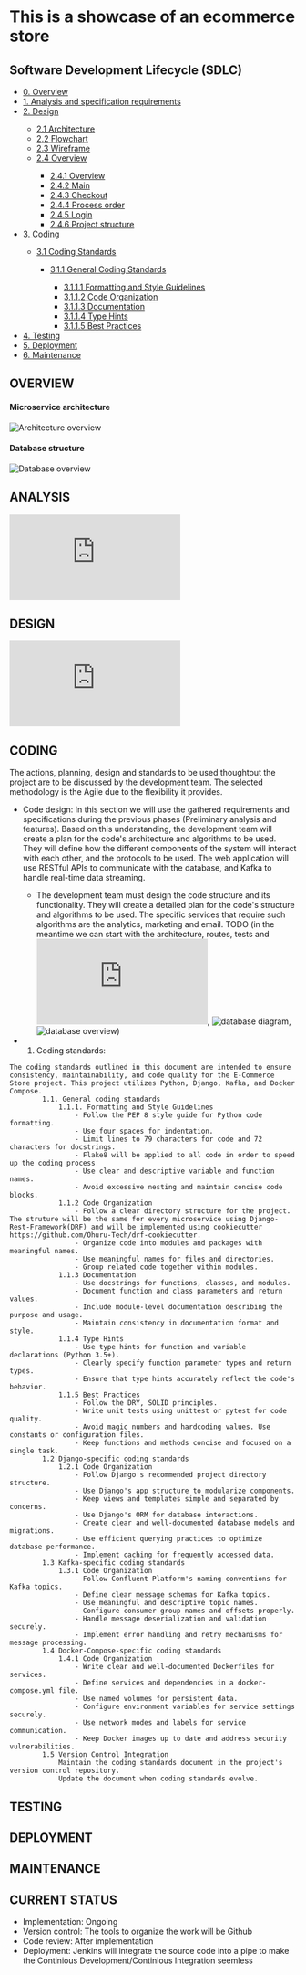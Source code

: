# This is a showcase of an ecommerce store

## Software Development Lifecycle (SDLC)
<ul>
    <li><a href="#overview">0. Overview</a></li>
    <li><a href="#analysis">1. Analysis and specification requirements</a></li>
    <li><a href="#design">2. Design</a></li>
        <ul>
            <li><a href="#Architecture">2.1 Architecture</a></li>
            <li><a href="#Flowchart">2.2 Flowchart</a></li>
            <li><a href="#Wireframe">2.3 Wireframe</a></li>
            <li><a href="">2.4 Overview</a></li>
                <ul>
                    <li><a href="#Overview">2.4.1 Overview</a></li>
                    <li><a href="#Main">2.4.2 Main</a></li>
                    <li><a href="#Checkout">2.4.3 Checkout</a></li>
                    <li><a href="#Process-order">2.4.4 Process order</a></li>
                    <li><a href="#Login">2.4.5 Login</a></li>
                    <li><a href="#Project-sturcture">2.4.6 Project structure</a></li>
                </ul>
        </ul>
    <li><a href="#coding">3. Coding</a></li>
        <ul>
            <li><a href="#31-coding-standards">3.1 Coding Standards</a></li>
                <ul>
                <li><a href="#311-General-coding-standards">3.1.1 General Coding Standards</a></li>
                    <ul>
                        <li><a href="#3111-Formatting-and-Style-Guidelines">3.1.1.1 Formatting and Style Guidelines</a></li>
                        <li><a href="#3112-Code-Organization">3.1.1.2 Code Organization</a></li>
                        <li><a href="#3113-documentation">3.1.1.3 Documentation</a></li>
                        <li><a href="#3114-Type-Hints">3.1.1.4 Type Hints</a></li>
                        <li><a href="#3115-Best-Practices">3.1.1.5 Best Practices</a></li>
                    </ul>
                </ul>
        </ul>
    <li><a href="#testing">4. Testing</a></li>
    <li><a href="#deployment">5. Deployment</a></li>
    <li><a href="#maintenance">6. Maintenance</a></li>
</ul>

## OVERVIEW
#### Microservice architecture
![Architecture overview](https://github.com/RomanW05/ecommerce/blob/main/blob/Overview.drawio.png)
#### Database structure
![Database overview](https://github.com/RomanW05/ecommerce/blob/main/blob/database_diagram.drawio.png)


## ANALYSIS
![Analysis and requirements](https://github.com/RomanW05/ecommerce/blob/main/documentation/1.Analysis.md)


## DESIGN
![Design](https://github.com/RomanW05/ecommerce/blob/main/documentation/2.Design.md)


## CODING
The actions, planning, design and standards to be used thoughtout the project are to be discussed by the development team. The selected methodology is the Agile due to the flexibility it provides.
* Code design: In this section we will use the gathered requirements and specifications during the previous phases (Preliminary analysis and features). Based on this understanding, the development team will create a plan for the code's architecture and algorithms to be used. They will define how the different components of the system will interact with each other, and the protocols to be used. The web application will use RESTful APIs to communicate with the database, and Kafka to handle real-time data streaming.
    - The development team must design the code structure and its functionality. They will create a detailed plan for the code's structure and algorithms to be used. The specific services that require such algorithms are the analytics, marketing and email. TODO (in the meantime we can start with the architecture, routes, tests and ![database code](https://github.com/RomanW05/ecommerce/blob/main/databases.py), ![database diagram](https://github.com/RomanW05/ecommerce/blob/main/blob/Overview.drawio), ![database overview](https://github.com/RomanW05/ecommerce/blob/main/blob/database_overview.png?raw=true))

*    1. Coding standards:

    The coding standards outlined in this document are intended to ensure consistency, maintainability, and code quality for the E-Commerce Store project. This project utilizes Python, Django, Kafka, and Docker Compose.
            1.1. General coding standards
                1.1.1. Formatting and Style Guidelines
                    - Follow the PEP 8 style guide for Python code formatting.
                    - Use four spaces for indentation.
                    - Limit lines to 79 characters for code and 72 characters for docstrings.
                    - Flake8 will be applied to all code in order to speed up the coding process
                    - Use clear and descriptive variable and function names.
                    - Avoid excessive nesting and maintain concise code blocks.
                1.1.2 Code Organization
                    - Follow a clear directory structure for the project. The struture will be the same for every microservice using Django-Rest-Framework(DRF) and will be implemented using cookiecutter https://github.com/Ohuru-Tech/drf-cookiecutter.
                    - Organize code into modules and packages with meaningful names.
                    - Use meaningful names for files and directories.
                    - Group related code together within modules.
                1.1.3 Documentation
                    - Use docstrings for functions, classes, and modules.
                    - Document function and class parameters and return values.
                    - Include module-level documentation describing the purpose and usage.
                    - Maintain consistency in documentation format and style.
                1.1.4 Type Hints
                    - Use type hints for function and variable declarations (Python 3.5+).
                    - Clearly specify function parameter types and return types.
                    - Ensure that type hints accurately reflect the code's behavior.
                1.1.5 Best Practices
                    - Follow the DRY, SOLID principles.
                    - Write unit tests using unittest or pytest for code quality.
                    - Avoid magic numbers and hardcoding values. Use constants or configuration files.
                    - Keep functions and methods concise and focused on a single task.
            1.2 Django-specific coding standards
                1.2.1 Code Organization
                    - Follow Django's recommended project directory structure.
                    - Use Django's app structure to modularize components.
                    - Keep views and templates simple and separated by concerns.
                    - Use Django's ORM for database interactions.
                    - Create clear and well-documented database models and migrations.
                    - Use efficient querying practices to optimize database performance.
                    - Implement caching for frequently accessed data.
            1.3 Kafka-specific coding standards
                1.3.1 Code Organization
                    - Follow Confluent Platform's naming conventions for Kafka topics.
                    - Define clear message schemas for Kafka topics.
                    - Use meaningful and descriptive topic names.
                    - Configure consumer group names and offsets properly.
                    - Handle message deserialization and validation securely.
                    - Implement error handling and retry mechanisms for message processing.
            1.4 Docker-Compose-specific coding standards
                1.4.1 Code Organization
                    - Write clear and well-documented Dockerfiles for services.
                    - Define services and dependencies in a docker-compose.yml file.
                    - Use named volumes for persistent data.
                    - Configure environment variables for service settings securely.
                    - Use network modes and labels for service communication.
                    - Keep Docker images up to date and address security vulnerabilities.
            1.5 Version Control Integration
                Maintain the coding standards document in the project's version control repository.
                Update the document when coding standards evolve.


## TESTING


## DEPLOYMENT


## MAINTENANCE



## CURRENT STATUS
* Implementation: Ongoing
* Version control: The tools to organize the work will be Github
* Code review: After implementation
* Deployment: Jenkins will integrate the source code into a pipe to make the Continious Development/Continious Integration seemless


















